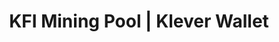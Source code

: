 ---
# page title
title_page: "Labs"
# meta title
title: "KFI Mining Pool | Klever Wallet"
# meta description
description : "El token de finanzas de Klever (KFI) es el token de gobernanza de la cadena de bloques de Klever"
---
